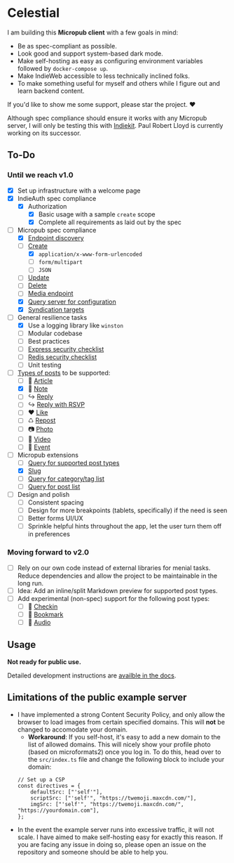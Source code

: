 # Celestial

I am building this __Micropub client__ with a few goals in mind:

- Be as spec-compliant as possible.
- Look good and support system-based dark mode.
- Make self-hosting as easy as configuring environment variables followed by `docker-compose up`.
- Make IndieWeb accessible to less technically inclined folks.
- To make something useful for myself and others while I figure out and learn backend content.

If you'd like to show me some support, please star the project. ♥

Although spec compliance should ensure it works with any Micropub server, I will only be testing this with [Indiekit](https://github.com/getindiekit/indiekit/ "indiekit"). Paul Robert Lloyd is currently working on its successor.

## To-Do

### Until we reach v1.0

- [x] Set up infrastructure with a welcome page
- [x] IndieAuth spec compliance
    - [x] Authorization
        - [x] Basic usage with a sample `create` scope
        - [x] Complete all requirements as laid out by the spec
- [ ] Micropub spec compliance
    - [x] [Endpoint discovery](https://www.w3.org/TR/micropub/#endpoint-discovery)
    - [ ] [Create](https://www.w3.org/TR/micropub/#create)
        - [x] `application/x-www-form-urlencoded`
        - [ ] `form/multipart`
        - [ ] `JSON`
    - [ ] [Update](https://www.w3.org/TR/micropub/#create)
    - [ ] [Delete](https://www.w3.org/TR/micropub/#create)
    - [ ] [Media endpoint](https://www.w3.org/TR/micropub/#media-endpoint)
    - [x] [Query server for configuration](https://www.w3.org/TR/micropub/#configuration)
    - [x] [Syndication targets](https://www.w3.org/TR/micropub/#syndication-targets)
- [ ] General resilience tasks
    - [x] Use a logging library like `winston`
    - [ ] Modular codebase
    - [ ] Best practices
    - [ ] [Express security checklist](https://expressjs.com/en/advanced/best-practice-security.html)
    - [ ] [Redis security checklist](https://redis.io/topics/security)
    - [ ] Unit testing
- [ ] [Types of posts](https://indieweb.org/posts#Types_of_Posts) to be supported:
    - [ ] 📄 [Article](https://indieweb.org/article)
    - [x] 📔 [Note](https://indieweb.org/note)
    - [ ] ↪ [Reply](https://indieweb.org/reply)
    - [ ] ↪ [Reply with RSVP](https://indieweb.org/rsvp)
    - [ ] ♥ [Like](https://indieweb.org/like)
    - [ ] ♺ [Repost](https://indieweb.org/repost)
    - [ ] 📷 [Photo](https://indieweb.org/photo)
    - [ ] 🎥 [Video](https://indieweb.org/video)
    - [ ] 📅 [Event](https://indieweb.org/event)
- [ ] Micropub extensions
    - [ ] [Query for supported post types](https://indieweb.org/Micropub-extensions#Query_for_Supported_Vocabulary)
    - [x] [Slug](https://indieweb.org/Micropub-extensions#Slug)
    - [ ] [Query for category/tag list](https://indieweb.org/Micropub-extensions#Query_for_Category.2FTag_List)
    - [ ] [Query for post list](https://indieweb.org/Micropub-extensions#Query_for_Post_List)
- [ ] Design and polish
    - [ ] Consistent spacing
    - [ ] Design for more breakpoints (tablets, specifically) if the need is seen
    - [ ] Better forms UI/UX
    - [ ] Sprinkle helpful hints throughout the app, let the user turn them off in preferences

### Moving forward to v2.0

- [ ] Rely on our own code instead of external libraries for menial tasks. Reduce dependencies and allow the project to be maintainable in the long run.
- [ ] Idea: Add an inline/split Markdown preview for supported post types.
- [ ] Add experimental (non-spec) support for the following post types:
    - [ ] 🚩 [Checkin](https://indieweb.org/checkin)
    - [ ] 🔖 [Bookmark](https://indieweb.org/bookmark)
    - [ ] 🎤 [Audio](https://indieweb.org/audio)

## Usage

__Not ready for public use.__

Detailed development instructions are [availble in the docs](/docs/development.md).

## Limitations of the public example server

* I have implemented a strong Content Security Policy, and only allow the browser to load images from certain specified domains. This will **not** be changed to accomodate your domain.
    * **Workaround**: If you self-host, it's easy to add a new domain to the list of allowed domains. This will nicely show your profile photo (based on microformats2) once you log in. To do this, head over to the `src/index.ts` file and change the following block to include your domain:
    ```
    // Set up a CSP
    const directives = {
        defaultSrc: ["'self'"],
        scriptSrc: ["'self'", "https://twemoji.maxcdn.com/"],
        imgSrc: ["'self'", "https://twemoji.maxcdn.com/", "https://yourdomain.com"],
    };
    ```
* In the event the example server runs into excessive traffic, it will not scale. I have aimed to make self-hosting easy for exactly this reason. If you are facing any issue in doing so, please open an issue on the repository and someone should be able to help you.
